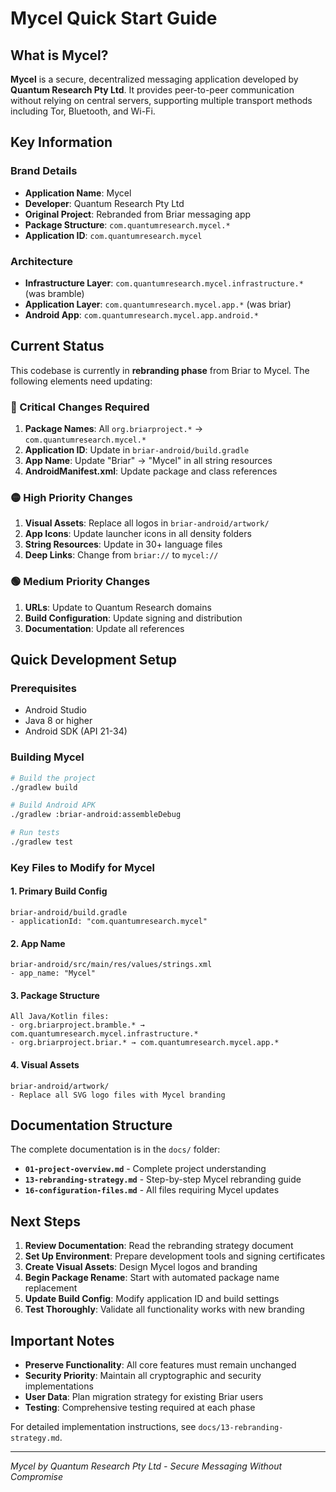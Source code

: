 # Mycel Quick Start Guide

## What is Mycel?

**Mycel** is a secure, decentralized messaging application developed by **Quantum Research Pty Ltd**. It provides peer-to-peer communication without relying on central servers, supporting multiple transport methods including Tor, Bluetooth, and Wi-Fi.

## Key Information

### Brand Details
- **Application Name**: Mycel
- **Developer**: Quantum Research Pty Ltd
- **Original Project**: Rebranded from Briar messaging app
- **Package Structure**: `com.quantumresearch.mycel.*`
- **Application ID**: `com.quantumresearch.mycel`

### Architecture
- **Infrastructure Layer**: `com.quantumresearch.mycel.infrastructure.*` (was bramble)
- **Application Layer**: `com.quantumresearch.mycel.app.*` (was briar)
- **Android App**: `com.quantumresearch.mycel.app.android.*`

## Current Status

This codebase is currently in **rebranding phase** from Briar to Mycel. The following elements need updating:

### 🔴 Critical Changes Required
1. **Package Names**: All `org.briarproject.*` → `com.quantumresearch.mycel.*`
2. **Application ID**: Update in `briar-android/build.gradle`
3. **App Name**: Update "Briar" → "Mycel" in all string resources
4. **AndroidManifest.xml**: Update package and class references

### 🟡 High Priority Changes
1. **Visual Assets**: Replace all logos in `briar-android/artwork/`
2. **App Icons**: Update launcher icons in all density folders
3. **String Resources**: Update in 30+ language files
4. **Deep Links**: Change from `briar://` to `mycel://`

### 🟢 Medium Priority Changes
1. **URLs**: Update to Quantum Research domains
2. **Build Configuration**: Update signing and distribution
3. **Documentation**: Update all references

## Quick Development Setup

### Prerequisites
- Android Studio
- Java 8 or higher
- Android SDK (API 21-34)

### Building Mycel
```bash
# Build the project
./gradlew build

# Build Android APK
./gradlew :briar-android:assembleDebug

# Run tests
./gradlew test
```

### Key Files to Modify for Mycel

#### 1. Primary Build Config
```
briar-android/build.gradle
- applicationId: "com.quantumresearch.mycel"
```

#### 2. App Name
```
briar-android/src/main/res/values/strings.xml
- app_name: "Mycel"
```

#### 3. Package Structure
```
All Java/Kotlin files:
- org.briarproject.bramble.* → com.quantumresearch.mycel.infrastructure.*
- org.briarproject.briar.* → com.quantumresearch.mycel.app.*
```

#### 4. Visual Assets
```
briar-android/artwork/
- Replace all SVG logo files with Mycel branding
```

## Documentation Structure

The complete documentation is in the `docs/` folder:

- **`01-project-overview.md`** - Complete project understanding
- **`13-rebranding-strategy.md`** - Step-by-step Mycel rebranding guide
- **`16-configuration-files.md`** - All files requiring Mycel updates

## Next Steps

1. **Review Documentation**: Read the rebranding strategy document
2. **Set Up Environment**: Prepare development tools and signing certificates
3. **Create Visual Assets**: Design Mycel logos and branding
4. **Begin Package Rename**: Start with automated package name replacement
5. **Update Build Config**: Modify application ID and build settings
6. **Test Thoroughly**: Validate all functionality works with new branding

## Important Notes

- **Preserve Functionality**: All core features must remain unchanged
- **Security Priority**: Maintain all cryptographic and security implementations
- **User Data**: Plan migration strategy for existing Briar users
- **Testing**: Comprehensive testing required at each phase

For detailed implementation instructions, see `docs/13-rebranding-strategy.md`.

---

*Mycel by Quantum Research Pty Ltd - Secure Messaging Without Compromise*